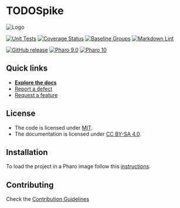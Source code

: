 # TODOSpike

![Logo](assets/logo.svg)

[![Unit Tests](https://github.com/AgusCarpincho/TODOSpike/actions/workflows/unit-tests.yml/badge.svg)](https://github.com/AgusCarpincho/TODOSpike/actions/workflows/unit-tests.yml/badge.svg)
[![Coverage Status](https://codecov.io/github/AgusCarpincho/TODOSpike/coverage.svg?branch=release-candidate)](https://codecov.io/gh/AgusCarpincho/TODOSpike/branch/release-candidate)
[![Baseline Groups](https://github.com/AgusCarpincho/TODOSpike/actions/workflows/loading-groups.yml/badge.svg)](https://github.com/AgusCarpincho/TODOSpike/actions/workflows/loading-groups.yml)
[![Markdown Lint](https://github.com/AgusCarpincho/TODOSpike/actions/workflows/markdown-lint.yml/badge.svg)](https://github.com/AgusCarpincho/TODOSpike/actions/workflows/markdown-lint.yml)

[![GitHub release](https://img.shields.io/github/release/AgusCarpincho/TODOSpike.svg)](https://github.com/AgusCarpincho/TODOSpike/releases/latest)
[![Pharo 9.0](https://img.shields.io/badge/Pharo-9.0-informational)](https://pharo.org)
[![Pharo 10](https://img.shields.io/badge/Pharo-10-informational)](https://pharo.org)


## Quick links

- [**Explore the docs**](docs/README.md)
- [Report a defect](https://github.com/AgusCarpincho/TODOSpike/issues/new?labels=Type%3A+Defect)
- [Request a feature](https://github.com/AgusCarpincho/TODOSpike/issues/new?labels=Type%3A+Feature)

## License

- The code is licensed under [MIT](LICENSE).
- The documentation is licensed under [CC BY-SA 4.0](http://creativecommons.org/licenses/by-sa/4.0/).

## Installation

To load the project in a Pharo image follow this [instructions](docs/how-to/how-to-load-in-pharo.md).

## Contributing

Check the [Contribution Guidelines](CONTRIBUTING.md)
